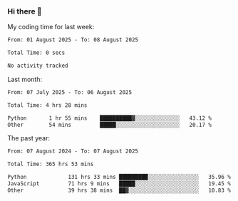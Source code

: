 ### Hi there 👋

My coding time for last week:

<!--START_SECTION:week-->

```txt
From: 01 August 2025 - To: 08 August 2025

Total Time: 0 secs

No activity tracked
```

<!--END_SECTION:week-->

Last month:

<!--START_SECTION:month-->

```txt
From: 07 July 2025 - To: 06 August 2025

Total Time: 4 hrs 28 mins

Python       1 hr 55 mins    ██████████▓░░░░░░░░░░░░░░   43.12 %
Other        54 mins         █████░░░░░░░░░░░░░░░░░░░░   20.17 %
```

<!--END_SECTION:month-->

The past year:

<!--START_SECTION:year-->

```txt
From: 07 August 2024 - To: 07 August 2025

Total Time: 365 hrs 53 mins

Python             131 hrs 33 mins █████████░░░░░░░░░░░░░░░░   35.96 %
JavaScript         71 hrs 9 mins   █████░░░░░░░░░░░░░░░░░░░░   19.45 %
Other              39 hrs 38 mins  ██▓░░░░░░░░░░░░░░░░░░░░░░   10.83 %
```

<!--END_SECTION:year-->
